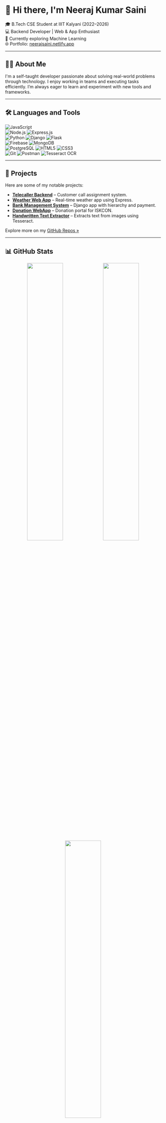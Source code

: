 # 👋 Hi there, I'm Neeraj Kumar Saini

🎓 B.Tech CSE Student at IIIT Kalyani (2022–2026)  
💻 Backend Developer | Web & App Enthusiast  
🧠 Currently exploring Machine Learning  
🌐 Portfolio: [neerajsaini.netlify.app](https://neerajsaini.netlify.app/)

---

## 🧑‍💻 About Me

I'm a self-taught developer passionate about solving real-world problems through technology. I enjoy working in teams and executing tasks efficiently. I’m always eager to learn and experiment with new tools and frameworks.

---

## 🛠️ Languages and Tools

![JavaScript](https://img.shields.io/badge/-JavaScript-F7DF1E?logo=javascript&logoColor=000)  
![Node.js](https://img.shields.io/badge/-Node.js-339933?logo=node.js&logoColor=fff)
![Express.js](https://img.shields.io/badge/-Express.js-000000?logo=express&logoColor=fff)  
![Python](https://img.shields.io/badge/-Python-3776AB?logo=python&logoColor=fff)
![Django](https://img.shields.io/badge/-Django-092E20?logo=django&logoColor=fff)
![Flask](https://img.shields.io/badge/-Flask-000?logo=flask)  
![Firebase](https://img.shields.io/badge/-Firebase-FFCA28?logo=firebase&logoColor=000)
![MongoDB](https://img.shields.io/badge/-MongoDB-47A248?logo=mongodb&logoColor=fff)  
![PostgreSQL](https://img.shields.io/badge/-PostgreSQL-336791?logo=postgresql&logoColor=fff)
![HTML5](https://img.shields.io/badge/-HTML5-E34F26?logo=html5&logoColor=fff)
![CSS3](https://img.shields.io/badge/-CSS3-1572B6?logo=css3&logoColor=fff)  
![Git](https://img.shields.io/badge/-Git-F05032?logo=git&logoColor=fff)
![Postman](https://img.shields.io/badge/-Postman-FF6C37?logo=postman&logoColor=fff)
![Tesseract OCR](https://img.shields.io/badge/-Tesseract-4285F4?logo=google&logoColor=fff)

---

## 🚀 Projects

Here are some of my notable projects:

- **[Telecaller Backend](https://github.com/Neerajsainii/telecaller_backend)** – Customer call assignment system.
- **[Weather Web App](https://github.com/Neerajsainii/weather_web_app)** – Real-time weather app using Express.
- **[Bank Management System](https://github.com/Neerajsainii/bank_management_system)** – Django app with hierarchy and payment.
- **[Donation WebApp](https://github.com/Neerajsainii/donation)** – Donation portal for ISKCON.
- **[Handwritten Text Extractor](https://github.com/Neerajsainii/handwritten-text-extractor)** – Extracts text from images using Tesseract.

Explore more on my [GitHub Repos »](https://github.com/Neerajsainii?tab=repositories)

---

## 📊 GitHub Stats

<div align="center">
  <img src="https://github-readme-stats.vercel.app/api?username=Neerajsainii&show_icons=true&theme=radical" width="48%" />
  <img src="https://github-readme-streak-stats.herokuapp.com/?user=Neerajsainii&theme=radical" width="48%" />
  <img src="https://github-readme-stats.vercel.app/api/top-langs/?username=Neerajsainii&layout=compact&theme=radical" width="48%" />
</div>

---

## 📫 Connect With Me

- 📧 Email: [sainineeraj123789@gmail.com](mailto:sainineeraj123789@gmail.com)
- 📱 Phone: +91 6375909873
- 🌐 Portfolio: [neerajsaini.netlify.app](https://neerajsaini.netlify.app/)
- 📸 Instagram: [@nycto._philia._](https://www.instagram.com/nycto._philia_/)

---

*Let’s collaborate and grow together 🚀*
